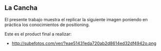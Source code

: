 ## La Cancha

El presente trabajo muestra el replicar la siguiente imagen poniendo en práctica los  conocimientos de positioning.

Este es el product final a realizar:

* http://subefotos.com/ver/?eae51431eda720ab2d8614ed32df4942o.png
